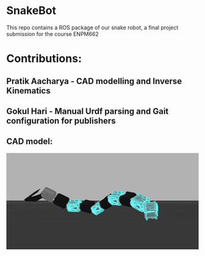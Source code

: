 # SnakeBot

This repo contains a ROS package of our snake robot, a final project submission for the course ENPM662

# Contributions:
## Pratik Aacharya - CAD modelling and Inverse Kinematics  
## Gokul Hari - Manual Urdf parsing and Gait configuration for publishers


## CAD model:
![## New CAD model:](./addons/newcad.png)
